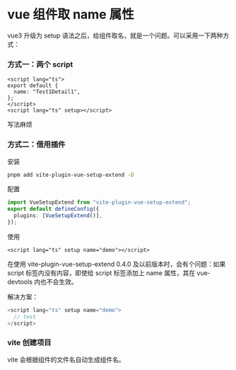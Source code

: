 # vue 组件取 name 属性

vue3 升级为 setup 语法之后，给组件取名，就是一个问题。可以采用一下两种方式：

### 方式一：两个 script

```vue
<script lang="ts">
export default {
  name: "Test1Detail1",
};
</script>
<script lang="ts" setup></script>
```

写法麻烦

### 方式二：借用插件

安装

```bash
pnpm add vite-plugin-vue-setup-extend -D
```

配置

```ts
import VueSetupExtend from "vite-plugin-vue-setup-extend";
export default defineConfig({
  plugins: [VueSetupExtend()],
});
```

使用

```vue
<script lang="ts" setup name="demo"></script>
```

在使用 vite-plugin-vue-setup-extend 0.4.0 及以前版本时，会有个问题：如果 script 标签内没有内容，即使给 script 标签添加上 name 属性，其在 vue-devtools 内也不会生效。

解决方案：

```ts
<script lang="ts" setup name="demo">
  // test
</script>
```

### vite 创建项目

vite 会根据组件的文件名自动生成组件名。
